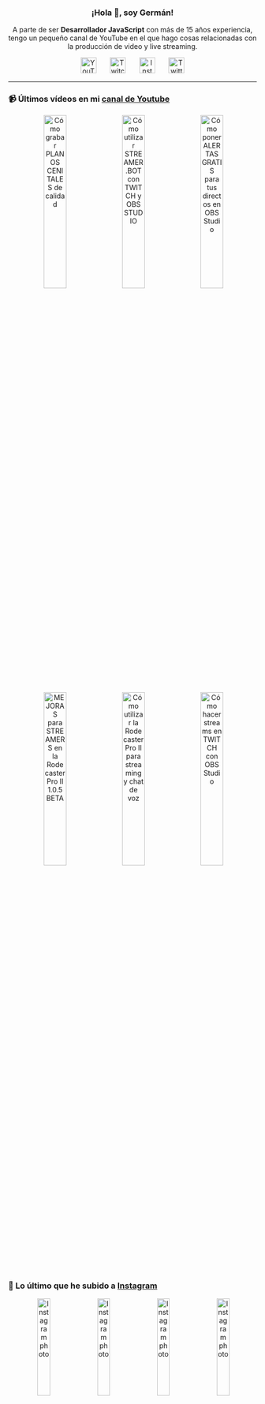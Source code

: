 <p align="center" width="300">
  <h3 align="center">¡Hola 👋, soy Germán!</h3>
</p>

<p align="center">A parte de ser <strong>Desarrollador JavaScript</strong> con más de 15 años experiencia, tengo un pequeño canal de YouTube en el que hago cosas relacionadas con la producción de video y live streaming.</p>

<p align="center">
  <a href="https://youtube.com/@germix" target="blank"><img src="https://cdn.simpleicons.org/youtube/FF0000" alt="YouTube" title="YouTube" width="32px" /></a>
  &#8287;&#8287;&#8287;&#8287;&#8287;
  <a href="https://twitch.tv/germix_tv" target="blank"><img src="https://cdn.simpleicons.org/twitch/9146FF" alt="Twitch" title="Twitch" width="32px" /></a>
  &#8287;&#8287;&#8287;&#8287;&#8287;
  <a href="https://instagram.com/germix_tv" target="blank"><img src="https://cdn.simpleicons.org/instagram/E4405F" alt="Instagram" title="Instagram" width="32px" /></a>
  &#8287;&#8287;&#8287;&#8287;&#8287;
  <a href="https://twitter.com/germix_tv" target="blank"><img src="https://cdn.simpleicons.org/twitter/1DA1F2" alt="Twitter" title="Twitter" width="32px" />
  </a>
</p>

<hr />

<p align="center">
  <h3>📹 Últimos vídeos en mi <a href="https://youtube.com/@germix?sub_confirmation=1" target="blank">canal de Youtube</a></h3>
</p>
<p align="center">&#8287;<a href="https://youtu.be/2XDhlqEN3cE" target="blank"><img width="30%" src="https://img.youtube.com/vi/2XDhlqEN3cE/mqdefault.jpg" alt="Cómo grabar PLANOS CENITALES de calidad" title="Cómo grabar PLANOS CENITALES de calidad" /></a>  &#8287;<a href="https://youtu.be/2AilFoiYnlc" target="blank"><img width="30%" src="https://img.youtube.com/vi/2AilFoiYnlc/mqdefault.jpg" alt="Cómo utilizar STREAMER.BOT con TWITCH y OBS STUDIO" title="Cómo utilizar STREAMER.BOT con TWITCH y OBS STUDIO" /></a>  &#8287;<a href="https://youtu.be/3EUPLZjGjkY" target="blank"><img width="30%" src="https://img.youtube.com/vi/3EUPLZjGjkY/mqdefault.jpg" alt="Cómo poner ALERTAS GRATIS para tus directos en OBS Studio" title="Cómo poner ALERTAS GRATIS para tus directos en OBS Studio" /></a><br />  &#8287;<a href="https://youtu.be/3mLzME7gODA" target="blank"><img width="30%" src="https://img.youtube.com/vi/3mLzME7gODA/mqdefault.jpg" alt="MEJORAS para STREAMERS en la Rodecaster Pro II 1.0.5 BETA" title="MEJORAS para STREAMERS en la Rodecaster Pro II 1.0.5 BETA" /></a>  &#8287;<a href="https://youtu.be/8784wBhHpVo" target="blank"><img width="30%" src="https://img.youtube.com/vi/8784wBhHpVo/mqdefault.jpg" alt="Cómo utilizar la Rodecaster Pro II para streaming y chat de voz" title="Cómo utilizar la Rodecaster Pro II para streaming y chat de voz" /></a>  &#8287;<a href="https://youtu.be/L-Fe5wee3uM" target="blank"><img width="30%" src="https://img.youtube.com/vi/L-Fe5wee3uM/mqdefault.jpg" alt="Cómo hacer streams en TWITCH con OBS Studio" title="Cómo hacer streams en TWITCH con OBS Studio" /></a></p>

<p align="center">
  <h3>📸 Lo último que he subido a <a href="https://instagram.com/germix_tv" target="blank">Instagram</a></h3>
</p>
<p align="center">&#8287;<a href='https://instagram.com/p/C5rka7di_VO' target='_blank'><img width='22.5%' src='https://instagram.flpl1-1.fna.fbcdn.net/v/t51.29350-15/437595577_1162502768440631_6106341085514541004_n.jpg?stp=dst-jpg_e15_fr_p1080x1080&_nc_ht=instagram.flpl1-1.fna.fbcdn.net&_nc_cat=111&_nc_ohc=zerrQmearhoAb6_EjO8&edm=APU89FABAAAA&ccb=7-5&oh=00_AfAuhsWqKr9tsm4mUfSl-qMcoJAFHZliMBUt5W4O9_PKqQ&oe=662A2139&_nc_sid=bc0c2c' alt='Instagram photo' /></a>  &#8287;<a href='https://instagram.com/p/C5rceExNJPX' target='_blank'><img width='22.5%' src='https://instagram.flpl1-1.fna.fbcdn.net/v/t51.29350-15/436495283_1403884823823751_3844080383624097719_n.jpg?stp=dst-jpg_e15&_nc_ht=instagram.flpl1-1.fna.fbcdn.net&_nc_cat=107&_nc_ohc=k9BazLZBvZQAb6PqiTu&edm=APU89FABAAAA&ccb=7-5&oh=00_AfAL6B9TmX0rYa6QBq_OfQyGaUfnlEPwJc1SKmZXSEd-rw&oe=662A4405&_nc_sid=bc0c2c' alt='Instagram photo' /></a>  &#8287;<a href='https://instagram.com/p/C5mV30HROMp' target='_blank'><img width='22.5%' src='https://instagram.flpl1-1.fna.fbcdn.net/v/t51.29350-15/435703281_929543272195557_6094440116243115583_n.jpg?stp=dst-jpg_e15_fr_p1080x1080&_nc_ht=instagram.flpl1-1.fna.fbcdn.net&_nc_cat=109&_nc_ohc=9DYzA5-vN1cAb6PfesB&edm=APU89FABAAAA&ccb=7-5&oh=00_AfBLjqfSQnDwDjrQJAMvirGRyaUK-NV1uExVRWJsVAXQUg&oe=662A445A&_nc_sid=bc0c2c' alt='Instagram photo' /></a>  &#8287;<a href='https://instagram.com/p/C46WxATRnW8' target='_blank'><img width='22.5%' src='https://instagram.flpl1-1.fna.fbcdn.net/v/t51.29350-15/434325694_912619217265708_7451180728097506693_n.jpg?stp=dst-jpg_e15_fr_p1080x1080&_nc_ht=instagram.flpl1-1.fna.fbcdn.net&_nc_cat=100&_nc_ohc=dy08MN_on2cAb4wz7p2&edm=APU89FABAAAA&ccb=7-5&oh=00_AfAWEXlV2rrHvGySy_Tf4OdQkjPu2pQVNiLdJ2ZZApvGNA&oe=662A377C&_nc_sid=bc0c2c' alt='Instagram photo' /></a></p>
